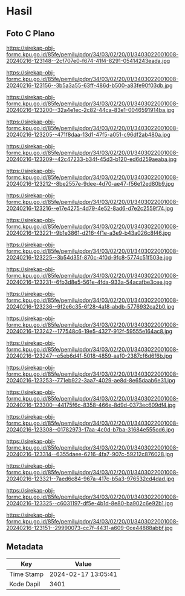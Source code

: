 # Hasil

## Foto C Plano

https://sirekap-obj-formc.kpu.go.id/85fe/pemilu/pdpr/34/03/02/20/01/3403022001008-20240216-123148--2cf707e0-f674-41f4-8291-05414243eada.jpg

https://sirekap-obj-formc.kpu.go.id/85fe/pemilu/pdpr/34/03/02/20/01/3403022001008-20240216-123156--3b5a3a55-63ff-486d-b500-a83fe90f03db.jpg

https://sirekap-obj-formc.kpu.go.id/85fe/pemilu/pdpr/34/03/02/20/01/3403022001008-20240216-123200--32a4e1ec-2c82-44ca-83e1-0046591914ba.jpg

https://sirekap-obj-formc.kpu.go.id/85fe/pemilu/pdpr/34/03/02/20/01/3403022001008-20240216-123205--471f8daa-13d1-47f5-a051-c96df2ab480a.jpg

https://sirekap-obj-formc.kpu.go.id/85fe/pemilu/pdpr/34/03/02/20/01/3403022001008-20240216-123209--42c47233-b34f-45d3-b120-ed6d259aeaba.jpg

https://sirekap-obj-formc.kpu.go.id/85fe/pemilu/pdpr/34/03/02/20/01/3403022001008-20240216-123212--8be2557e-9dee-4d70-ae47-f56e12ed80b9.jpg

https://sirekap-obj-formc.kpu.go.id/85fe/pemilu/pdpr/34/03/02/20/01/3403022001008-20240216-123216--e17e4275-4d79-4e52-8ad6-d7e2c2559f74.jpg

https://sirekap-obj-formc.kpu.go.id/85fe/pemilu/pdpr/34/03/02/20/01/3403022001008-20240216-123221--9b1e3861-d216-4f1e-a3e9-b43a026c8f46.jpg

https://sirekap-obj-formc.kpu.go.id/85fe/pemilu/pdpr/34/03/02/20/01/3403022001008-20240216-123225--3b54d35f-870c-4f0d-9fc8-5774c51f503e.jpg

https://sirekap-obj-formc.kpu.go.id/85fe/pemilu/pdpr/34/03/02/20/01/3403022001008-20240216-123231--6fb3d8e5-561e-4fda-933a-54acafbe3cee.jpg

https://sirekap-obj-formc.kpu.go.id/85fe/pemilu/pdpr/34/03/02/20/01/3403022001008-20240216-123236--9f2e6c35-6f28-4a18-abdb-5776932ca2b0.jpg

https://sirekap-obj-formc.kpu.go.id/85fe/pemilu/pdpr/34/03/02/20/01/3403022001008-20240216-123242--177548c6-19e5-4327-912f-59555e164ac8.jpg

https://sirekap-obj-formc.kpu.go.id/85fe/pemilu/pdpr/34/03/02/20/01/3403022001008-20240216-123247--e5eb6d4f-5018-4859-aaf0-2387cf6d6f6b.jpg

https://sirekap-obj-formc.kpu.go.id/85fe/pemilu/pdpr/34/03/02/20/01/3403022001008-20240216-123253--771eb922-3aa7-4029-ae8d-8e65daab6e31.jpg

https://sirekap-obj-formc.kpu.go.id/85fe/pemilu/pdpr/34/03/02/20/01/3403022001008-20240216-123300--44175f6c-8358-466e-8d9d-0373ec609df4.jpg

https://sirekap-obj-formc.kpu.go.id/85fe/pemilu/pdpr/34/03/02/20/01/3403022001008-20240216-123308--01782973-17aa-4c0d-b7ba-31684e555cd6.jpg

https://sirekap-obj-formc.kpu.go.id/85fe/pemilu/pdpr/34/03/02/20/01/3403022001008-20240216-123314--6355daee-6216-4fa7-907c-59212c876028.jpg

https://sirekap-obj-formc.kpu.go.id/85fe/pemilu/pdpr/34/03/02/20/01/3403022001008-20240216-123321--7aed6c84-967a-417c-b5a3-976532cd4dad.jpg

https://sirekap-obj-formc.kpu.go.id/85fe/pemilu/pdpr/34/03/02/20/01/3403022001008-20240216-123325--c6031197-df5e-4b1d-8e80-ba902c6e92b1.jpg

https://sirekap-obj-formc.kpu.go.id/85fe/pemilu/pdpr/34/03/02/20/01/3403022001008-20240216-123151--29990073-cc7f-4431-a609-0ce44888abbf.jpg


## Metadata

| Key        | Value               |
| ---------- | ------------------- |
| Time Stamp | 2024-02-17 13:05:41 |
| Kode Dapil | 3401                |



